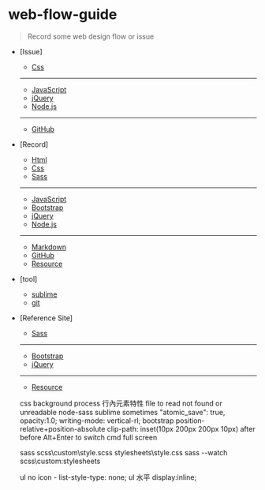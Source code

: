 # web-flow-guide

> Record some web design flow or issue

*   [Issue]
    *   [Css](./css/issue.md)
    ***
	*   [JavaScript](./javascript/issue.md)
    *   [jQuery](./jquery/issue.md)
    *   [Node.js](./node/issue.md)
    ***
    *   [GitHub](./github/issue.md)  
*   [Record]
    *   [Html](./html/record.md)
	*   [Css](./css/record.md)
	*   [Sass](./sass/record.md)
	***
    *   [JavaScript](./javascript/record.md)
    *   [Bootstrap](./bootstrap/record.md)
    *   [jQuery](./jquery/record.md)
    *   [Node.js](./node/record.md)
	***
    *   [Markdown](./markdown/record.md)
    *   [GitHub](./github/record.md)
    *   [Resource](./resource/record.md)
*   [tool]
    *   [sublime](./tool/sublime.md)
    *   [git](./tool/git.md)
*   [Reference Site]
	*   [Sass](./sass/link.md)
	***
    *   [Bootstrap](./bootstrap/link.md)
    *   [jQuery](./jquery/link.md)
    ***
	*   [Resource](./resource/link.md)


    css background process
    行內元素特性
    file to read not found or unreadable node-sass sublime sometimes
        "atomic_save": true,
    opacity:1.0;
    writing-mode: vertical-rl;
    bootstrap position-relative+position-absolute
    clip-path: inset(10px 200px 200px 10px)
    after 
    before 
    Alt+Enter to switch cmd full screen

    sass scss\custom\style.scss stylesheets\style.css
    sass --watch scss\custom:stylesheets

    ul no icon - list-style-type: none; 
    ul 水平 display:inline;




